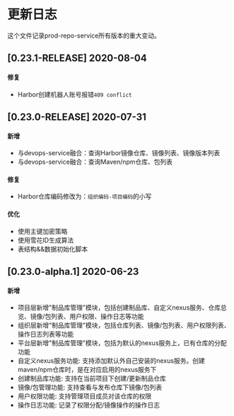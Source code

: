 # 更新日志
这个文件记录prod-repo-service所有版本的重大变动。

## [0.23.1-RELEASE] 2020-08-04

#### 修复
- Harbor创建机器人账号报错`409 conflict`

## [0.23.0-RELEASE] 2020-07-31

#### 新增
- 与devops-service融合：查询Harbor镜像仓库、镜像列表、镜像版本列表
- 与devops-service融合：查询Maven/npm仓库、包列表

#### 修复
- Harbor仓库编码修改为：`组织编码-项目编码`的小写

#### 优化
- 使用主键加密策略
- 使用雪花ID生成算法 
- 表结构&&数据初始化脚本

## [0.23.0-alpha.1] 2020-06-23

#### 新增
- 项目层新增"制品库管理"模块，包括创建制品库、自定义nexus服务、仓库总览、镜像/包列表、用户权限、操作日志等功能
- 组织层新增"制品库管理"模块，包括仓库列表、镜像/包列表、用户权限列表、操作日志列表等功能
- 平台层新增"制品库管理"模块，包括为默认的nexus服务上，已有仓库的分配功能
- 自定义nexus服务功能: 支持添加默认外自己安装的nexus服务。创建maven/npm仓库时，是在对应启用的nexus服务下
- 创建制品库功能: 支持在当前项目下创建/更新制品仓库
- 镜像/包管理功能: 支持查看与发布仓库下镜像/包列表
- 用户权限功能: 支持管理项目成员对该仓库的权限
- 操作日志功能: 记录了权限分配/镜像操作的操作日志